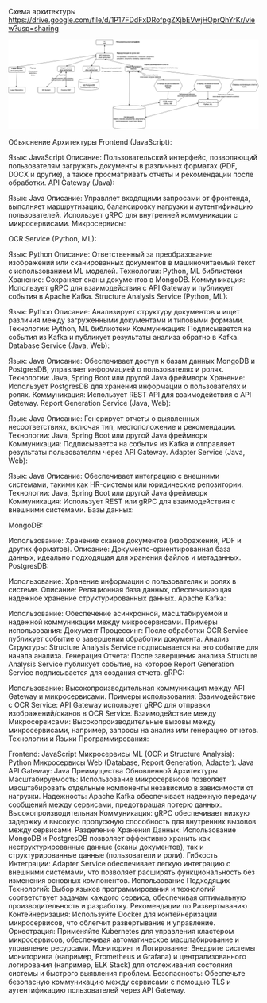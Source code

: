 Схема архитектуры
https://drive.google.com/file/d/1P17FDdFxDRofpgZXjbEVwjHOprQhYrKr/view?usp=sharing

![Архитектура](./Архитектура%20решения.jpg)


Объяснение Архитектуры
Frontend (JavaScript):

Язык: JavaScript
Описание: Пользовательский интерфейс, позволяющий пользователям загружать документы в различных форматах (PDF, DOCX и другие), а также просматривать отчеты и рекомендации после обработки.
API Gateway (Java):

Язык: Java
Описание: Управляет входящими запросами от фронтенда, выполняет маршрутизацию, балансировку нагрузки и аутентификацию пользователей. Использует gRPC для внутренней коммуникации с микросервисами.
Микросервисы:

OCR Service (Python, ML):

Язык: Python
Описание: Ответственный за преобразование изображений или сканированных документов в машиночитаемый текст с использованием ML моделей.
Технологии: Python, ML библиотеки
Хранение: Сохраняет сканы документов в MongoDB.
Коммуникация: Использует gRPC для взаимодействия с API Gateway и публикует события в Apache Kafka.
Structure Analysis Service (Python, ML):

Язык: Python
Описание: Анализирует структуру документов и ищет различия между загруженными документами и типовыми формами.
Технологии: Python, ML библиотеки
Коммуникация: Подписывается на события из Kafka и публикует результаты анализа обратно в Kafka.
Database Service (Java, Web):

Язык: Java
Описание: Обеспечивает доступ к базам данных MongoDB и PostgresDB, управляет информацией о пользователях и ролях.
Технологии: Java, Spring Boot или другой Java фреймворк
Хранение: Использует PostgresDB для хранения информации о пользователях и ролях.
Коммуникация: Использует REST API для взаимодействия с API Gateway.
Report Generation Service (Java, Web):

Язык: Java
Описание: Генерирует отчеты о выявленных несоответствиях, включая тип, местоположение и рекомендации.
Технологии: Java, Spring Boot или другой Java фреймворк
Коммуникация: Подписывается на события из Kafka и отправляет результаты пользователям через API Gateway.
Adapter Service (Java, Web):

Язык: Java
Описание: Обеспечивает интеграцию с внешними системами, такими как HR-системы или юридические репозитории.
Технологии: Java, Spring Boot или другой Java фреймворк
Коммуникация: Использует REST или gRPC для взаимодействия с внешними системами.
Базы данных:

MongoDB:

Использование: Хранение сканов документов (изображений, PDF и других форматов).
Описание: Документо-ориентированная база данных, идеально подходящая для хранения файлов и метаданных.
PostgresDB:

Использование: Хранение информации о пользователях и ролях в системе.
Описание: Реляционная база данных, обеспечивающая надежное хранение структурированных данных.
Apache Kafka:

Использование: Обеспечение асинхронной, масштабируемой и надежной коммуникации между микросервисами.
Примеры использования:
Документ Процессинг: После обработки OCR Service публикует событие о завершении обработки документа.
Анализ Структуры: Structure Analysis Service подписывается на это событие для начала анализа.
Генерация Отчета: После завершения анализа Structure Analysis Service публикует событие, на которое Report Generation Service подписывается для создания отчета.
gRPC:

Использование: Высокопроизводительная коммуникация между API Gateway и микросервисами.
Примеры использования:
Взаимодействие с OCR Service: API Gateway использует gRPC для отправки изображений/сканов в OCR Service.
Взаимодействие между Микросервисами: Высокопроизводительные вызовы между микросервисами, например, запросы на анализ или генерацию отчетов.
Технологии и Языки Программирования:

Frontend: JavaScript
Микросервисы ML (OCR и Structure Analysis): Python
Микросервисы Web (Database, Report Generation, Adapter): Java
API Gateway: Java
Преимущества Обновленной Архитектуры
Масштабируемость: Использование микросервисов позволяет масштабировать отдельные компоненты независимо в зависимости от нагрузки.
Надежность: Apache Kafka обеспечивает надежную передачу сообщений между сервисами, предотвращая потерю данных.
Высокопроизводительная Коммуникация: gRPC обеспечивает низкую задержку и высокую пропускную способность для внутренних вызовов между сервисами.
Разделение Хранения Данных: Использование MongoDB и PostgresDB позволяет эффективно хранить как неструктурированные данные (сканы документов), так и структурированные данные (пользователи и роли).
Гибкость Интеграции: Adapter Service обеспечивает легкую интеграцию с внешними системами, что позволяет расширять функциональность без изменения основных компонентов.
Использование Подходящих Технологий: Выбор языков программирования и технологий соответствует задачам каждого сервиса, обеспечивая оптимальную производительность и разработку.
Рекомендации по Развертыванию
Контейнеризация: Используйте Docker для контейнеризации микросервисов, что облегчит развертывание и управление.
Оркестрация: Применяйте Kubernetes для управления кластером микросервисов, обеспечивая автоматическое масштабирование и управление ресурсами.
Мониторинг и Логирование: Внедрите системы мониторинга (например, Prometheus и Grafana) и централизованного логирования (например, ELK Stack) для отслеживания состояния системы и быстрого выявления проблем.
Безопасность: Обеспечьте безопасную коммуникацию между сервисами с помощью TLS и аутентификацию пользователей через API Gateway.